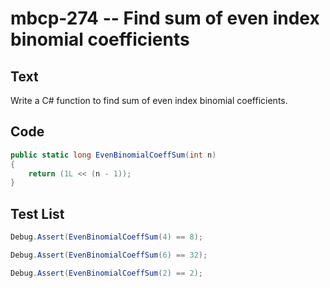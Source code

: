 # mbcp-274 -- Find sum of even index binomial coefficients

## Text

Write a C# function to find sum of even index binomial coefficients.

## Code

```csharp
public static long EvenBinomialCoeffSum(int n) 
{
    return (1L << (n - 1));
}
```

## Test List

```csharp
Debug.Assert(EvenBinomialCoeffSum(4) == 8);
```

```csharp
Debug.Assert(EvenBinomialCoeffSum(6) == 32);
```

```csharp
Debug.Assert(EvenBinomialCoeffSum(2) == 2);
```
